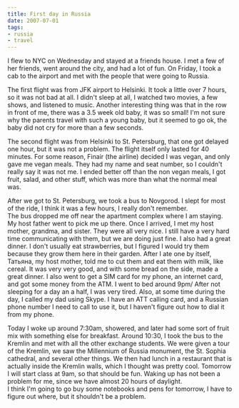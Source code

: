 ```yaml
---
title: First day in Russia
date: 2007-07-01
tags:
- russia
- travel
---
```

I flew to NYC on Wednesday and stayed at a friends house. I met a few of her friends, went around the city, and had a lot of fun. On Friday, I took a cab to the airport and met with the people that were going to Russia.

The first flight was from JFK airport to Helsinki. It took a little over 7 hours, so it was not bad at all. I didn't sleep at all, I watched two movies, a few shows, and listened to music. Another interesting thing was that in the row in front of me, there was a 3.5 week old baby, it was so small! I'm not sure why the parents travel with such a young baby, but it seemed to go ok, the baby did not cry for more than a few seconds.

The second flight was from Helsinki to St. Petersburg, that one got delayed one hour, but it was not a problem. The flight itself only lasted for 40 minutes. For some reason, Finair (the airline) decided I was vegan, and only gave me vegan meals. They had my name and seat number, so I couldn't really say it was not me. I ended better off than the non vegan meals, I got fruit, salad, and other stuff, which was more than what the normal meal was.

After we got to St. Petersburg, we took a bus to Novgorod. I slept for most of the ride, I think it was a few hours, I really don't remember.<br />The bus dropped me off near the apartment complex where I am staying. My host father went to pick me up there. Once I arrived, I met my host mother, grandma, and sister. They were all very nice. I still have a very hard time communicating with them, but we are doing just fine. I also had a great dinner. I don't usually eat strawberries, but I figured I would try them because they grow them here in their garden. After I ate one by itself, Татьяна, my host mother, told me to cut them and eat them with milk, like cereal. It was very very good, and with some bread on the side, made a great dinner. I also went to get a SIM card for my phone, an internet card, and got some money from the ATM. I went to bed around 9pm/ After not sleeping for a day an a half, I was very tired. Also, at some time during the day, I called my dad using Skype. I have an ATT calling card, and a Russian phone number I need to call to use it, but I haven't figure out how to dial it from my phone. 

Today I woke up around 7:30am, showered, and later had some sort of fruit mix with something else for breakfast. Around 10:30, I took the bus to the Kremlin and met with all the other exchange students. We were given a tour of the Kremlin, we saw the Millennium of Russia monument, the St. Sophia cathedral, and several other things. We then had lunch in a restaurant that is actually inside the Kremlin walls, which I thought was pretty cool. Tomorrow I will start class at 9am, so that should be fun. Waking up has not been a problem for me, since we have almost 20 hours of daylight.<br />I think I'm going to go buy some notebooks and pens for tomorrow, I have to figure out where, but it shouldn't be a problem.

